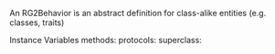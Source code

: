 An RG2Behavior is an abstract definition for class-alike entities (e.g. classes, traits)

Instance Variables
	methods:		<Collection>
	protocols:		<Collection>
	superclass:		<Object>